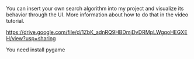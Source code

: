 You can insert your own search algorithm into my project and visualize its behavior through the UI. More information about how to do that in the video tutorial.

https://drive.google.com/file/d/1ZbK_adnRQ9HBDmjDvDRMpLWgqoHEGXEH/view?usp=sharing

You need install pygame
